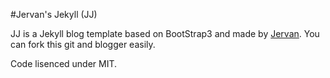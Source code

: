 #Jervan's Jekyll (JJ)

JJ is a Jekyll blog template based on BootStrap3 and made by [Jervan](http://jervan.me).
You can fork this git and blogger easily.

Code lisenced under MIT.